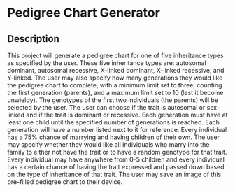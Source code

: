 # Pedigree Chart Generator

## Description

This project will generate a pedigree chart for one of five inheritance types as specified by the user. These five inheritance types are: autosomal dominant, autosomal recessive, X-linked dominant, X-linked recessive, and Y-linked. The user may also specify how many generations they would like the pedigree chart to complete, with a minimum limit set to three, counting the first generation (parents), and a maximum limit set to 10 (lest it become unwieldy). The genotypes of the first two individuals (the parents) will be selected by the user. The user can choose if the trait is autosomal or sex-linked and if the trait is dominant or recessive. Each generation must have at least one child until the specified number of generations is reached. Each generation will have a number listed next to it for reference. Every individual has a 75% chance of marrying and having children of their own. The user may specify whether they would like all individuals who marry into the family to either not have the trait or to have a random genotype for that trait. Every individual may have anywhere from 0-5 children and every individual has a certain chance of having the trait expressed and passed down based on the type of inheritance of that trait. The user may save an image of this pre-filled pedigree chart to their device.
